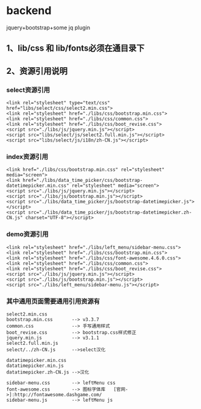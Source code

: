 # backend
jquery+bootstrap+some jq plugin

## 1、lib/css  和 lib/fonts必须在通目录下


## 2、资源引用说明
### select资源引用
	<link rel="stylesheet" type="text/css" href="libs/select/css/select2.min.css">
	<link rel="stylesheet" href="./libs/css/bootstrap.min.css">
	<link rel="stylesheet" href="./libs/css/common.css">
	<link rel="stylesheet" href="./libs/css/boot_revise.css">
	<script src="./libs/js/jquery.min.js"></script>
	<script src="libs/select/js/select2.full.min.js"></script>
	<script src="libs/select/js/i18n/zh-CN.js"></script>

### index资源引用
	<link href="./libs/css/bootstrap.min.css" rel="stylesheet" media="screen">
    <link href="./libs/data_time_picker/css/bootstrap-datetimepicker.min.css" rel="stylesheet" media="screen">
    <script src="./libs/js/jquery.min.js"></script>
	<script src="./libs/js/bootstrap.min.js"></script>
	<script src="./libs/data_time_picker/js/bootstrap-datetimepicker.js"></script>
	<script src="./libs/data_time_picker/js/bootstrap-datetimepicker.zh-CN.js" charset="UTF-8"></script>

### demo资源引用
	<link rel="stylesheet" href="./libs/left_menu/sidebar-menu.css">
	<link rel="stylesheet" href="./libs/css/bootstrap.min.css">
	<link rel="stylesheet" href="./libs/css/font-awesome.4.6.0.css">
	<link rel="stylesheet" href="./libs/css/common.css">
	<link rel="stylesheet" href="./libs/css/boot_revise.css">
	<script src="./libs/js/jquery.min.js"></script>
	<script src="./libs/js/bootstrap.min.js"></script>
	<script src="./libs/left_menu/sidebar-menu.js"></script>

### 其中通用页面需要通用引用资源有
	select2.min.css
	bootstrap.min.css		--> v3.3.7
	common.css				--> 手写通用样式
	boot_revise.css			--> bootstrap.css样式修正
	jquery.min.js			--> v3.1.1
	select2.full.min.js
	select/../zh-CN.js		-->select汉化

	datatimepicker.min.css
	datatimepicker.min.js
	datatimepicker.zh-CN.js	-->汉化

	sidebar-menu.css		--> leftMenu css
	font-awesome.css 		--> 图标字体库   [官网->]:http://fontawesome.dashgame.com/
	sidebar-menu.js			--> leftMenu js